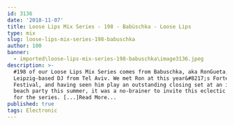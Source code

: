 ```yaml
---
id: 3136
date: '2018-11-07'
title: Loose Lips Mix Series - 198 - Babüschka - Loose Lips
type: mix
slug: loose-lips-mix-series-198-babuschka
author: 100
banner:
  - imported\loose-lips-mix-series-198-babuschka\image3136.jpeg
description: >-
  #198 of our Loose Lips Mix Series comes from Babuschka, aka RonGueta, a
  Leipzig-based DJ from Tel Aviv. We met Ron at this year&#8217;s Forte
  Festival, and having seen him play an outstanding closing set at an idyllic
  beach party this summer, it was a no-brainer to invite this eclectic DJ along
  for the series. [...]Read More...
published: true
tags: Electronic
---
```

